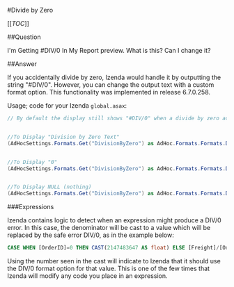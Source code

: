 #Divide by Zero

[[_TOC_]]

##Question

I'm Getting #DIV/0 In My Report preview. What is this? Can I change it?

##Answer

If you accidentally divide by zero, Izenda would handle it by outputting the string "#DIV/0". However, you can change the output text with a custom format option. This functionality was implemented in release 6.7.0.258.

Usage; code for your Izenda ``global.asax``:

```csharp
// By default the display still shows "#DIV/0" when a divide by zero action occurs.


//To Display "Division by Zero Text"
(AdHocSettings.Formats.Get("DivisionByZero") as AdHoc.Formats.Formats.DivisionByZeroFormat).ReplaceText = "Division by Zero Text";


//To Display "0"
(AdHocSettings.Formats.Get("DivisionByZero") as AdHoc.Formats.Formats.DivisionByZeroFormat).ReplaceText = "0";


//To Display NULL (nothing)
(AdHocSettings.Formats.Get("DivisionByZero") as AdHoc.Formats.Formats.DivisionByZeroFormat).ReplaceText = "";
```

###Expressions

Izenda contains logic to detect when an expression might produce a DIV/0 error. In this case, the denominator will be cast to a value which will be replaced by the safe error DIV/0, as in the example below:

```sql
CASE WHEN [OrderID]=0 THEN CAST(2147483647 AS float) ELSE [Freight]/[OrderID]
```

Using the number seen in the cast will indicate to Izenda that it should use the DIV/0 format option for that value. This is one of the few times that Izenda will modify any code you place in an expression.